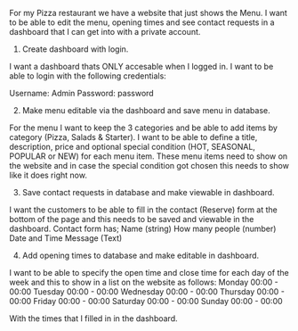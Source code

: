 For my Pizza restaurant we have a website that just shows the Menu. I want to be able to edit the menu, opening times and see contact requests in a
dashboard that I can get into with a private account.

1. Create dashboard with login.

I want a dashboard thats ONLY accesable when I logged in. I want to be able to login with the following credentials:

Username: Admin
Password: password

2. Make menu editable via the dashboard and save menu in database.

For the menu I want to keep the 3 categories and be able to add items by category (Pizza, Salads & Starter). I want to be able to define a title, description, price and
optional special condition (HOT, SEASONAL, POPULAR or NEW) for each menu item. These menu items need to show on the website and in case the special condition got chosen this
needs to show like it does right now.

3. Save contact requests in database and make viewable in dashboard.

I want the customers to be able to fill in the contact (Reserve) form at the bottom of the page and this needs to be saved and viewable in the dashboard.
Contact form has; 
Name (string)
How many people (number)
Date and Time
Message (Text)

4. Add opening times to database and make editable in dashboard.

I want to be able to specify the open time and close time for each day of the week and this to show in a list on the website as follows:
Monday 00:00 - 00:00
Tuesday 00:00 - 00:00
Wednesday 00:00 - 00:00
Thursday 00:00 - 00:00
Friday 00:00 - 00:00
Saturday 00:00 - 00:00
Sunday 00:00 - 00:00

With the times that I filled in in the dashboard.
